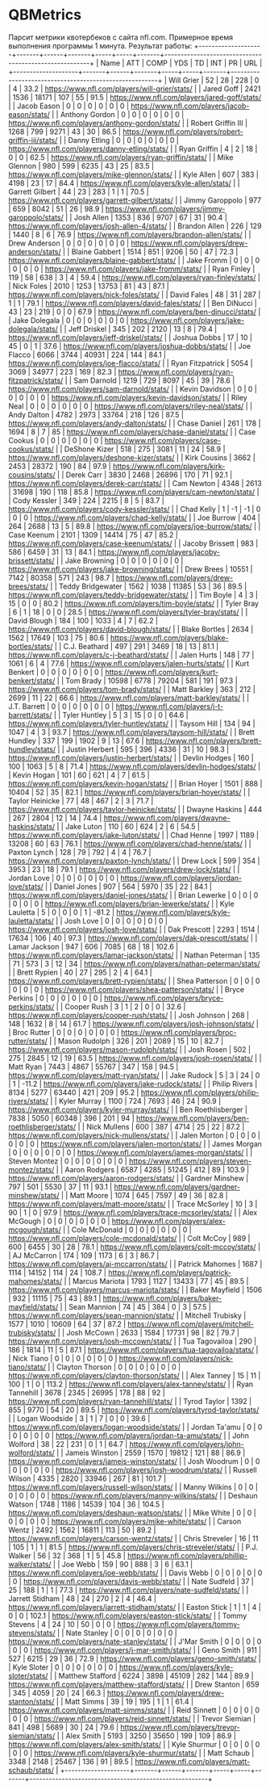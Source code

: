 # QBMetrics

Парсит метрики квотербеков с сайта nfl.com.
Примерное время выполнения программы 1 минута.
Результат работы:
+--------------------+-------+------+-------+-----+-----+-------+-------------------------------------------------------+
|        Name        |  ATT  | COMP |  YDS  |  TD | INT |   PR  |                          URL                          |
+--------------------+-------+------+-------+-----+-----+-------+-------------------------------------------------------+
|     Will Grier     |   52  |  28  |  228  |  0  |  4  |  33.2 |     https://www.nfl.com/players/will-grier/stats/     |
|     Jared Goff     |  2421 | 1536 | 18171 | 107 |  55 |  91.5 |     https://www.nfl.com/players/jared-goff/stats/     |
|    Jacob Eason     |   0   |  0   |   0   |  0  |  0  |   0   |     https://www.nfl.com/players/jacob-eason/stats/    |
|   Anthony Gordon   |   0   |  0   |   0   |  0  |  0  |   0   |   https://www.nfl.com/players/anthony-gordon/stats/   |
| Robert Griffin III |  1268 | 799  |  9271 |  43 |  30 |  86.5 | https://www.nfl.com/players/robert-griffin-iii/stats/ |
|    Danny Etling    |   0   |  0   |   0   |  0  |  0  |   0   |    https://www.nfl.com/players/danny-etling/stats/    |
|    Ryan Griffin    |   4   |  2   |   18  |  0  |  0  |  62.5 |    https://www.nfl.com/players/ryan-griffin/stats/    |
|    Mike Glennon    |  980  | 599  |  6235 |  43 |  25 |  83.5 |    https://www.nfl.com/players/mike-glennon/stats/    |
|     Kyle Allen     |  607  | 383  |  4198 |  23 |  17 |  84.4 |     https://www.nfl.com/players/kyle-allen/stats/     |
|  Garrett Gilbert   |   44  |  23  |  283  |  1  |  1  |  70.5 |   https://www.nfl.com/players/garrett-gilbert/stats/  |
|  Jimmy Garoppolo   |  977  | 659  |  8042 |  51 |  26 |  98.9 |   https://www.nfl.com/players/jimmy-garoppolo/stats/  |
|     Josh Allen     |  1353 | 836  |  9707 |  67 |  31 |  90.4 |    https://www.nfl.com/players/josh-allen-4/stats/    |
|   Brandon Allen    |  226  | 129  |  1440 |  8  |  6  |  76.9 |    https://www.nfl.com/players/brandon-allen/stats/   |
|   Drew Anderson    |   0   |  0   |   0   |  0  |  0  |   0   |    https://www.nfl.com/players/drew-anderson/stats/   |
|   Blaine Gabbert   |  1514 | 851  |  9206 |  50 |  47 |  72.3 |   https://www.nfl.com/players/blaine-gabbert/stats/   |
|     Jake Fromm     |   0   |  0   |   0   |  0  |  0  |   0   |     https://www.nfl.com/players/jake-fromm/stats/     |
|    Ryan Finley     |  119  |  58  |  638  |  3  |  4  |  59.4 |     https://www.nfl.com/players/ryan-finley/stats/    |
|     Nick Foles     |  2010 | 1253 | 13753 |  81 |  43 |  87.1 |     https://www.nfl.com/players/nick-foles/stats/     |
|    David Fales     |   48  |  31  |  287  |  1  |  1  |  79.1 |     https://www.nfl.com/players/david-fales/stats/    |
|    Ben DiNucci     |   43  |  23  |  219  |  0  |  0  |  67.9 |     https://www.nfl.com/players/ben-dinucci/stats/    |
|   Jake Dolegala    |   0   |  0   |   0   |  0  |  0  |   0   |    https://www.nfl.com/players/jake-dolegala/stats/   |
|    Jeff Driskel    |  345  | 202  |  2120 |  13 |  8  |  79.4 |    https://www.nfl.com/players/jeff-driskel/stats/    |
|    Joshua Dobbs    |   17  |  10  |   45  |  0  |  1  |  37.6 |    https://www.nfl.com/players/joshua-dobbs/stats/    |
|     Joe Flacco     |  6066 | 3744 | 40931 | 224 | 144 |  84.1 |     https://www.nfl.com/players/joe-flacco/stats/     |
|  Ryan Fitzpatrick  |  5054 | 3069 | 34977 | 223 | 169 |  82.3 |  https://www.nfl.com/players/ryan-fitzpatrick/stats/  |
|    Sam Darnold     |  1219 | 729  |  8097 |  45 |  39 |  78.6 |     https://www.nfl.com/players/sam-darnold/stats/    |
|   Kevin Davidson   |   0   |  0   |   0   |  0  |  0  |   0   |   https://www.nfl.com/players/kevin-davidson/stats/   |
|     Riley Neal     |   0   |  0   |   0   |  0  |  0  |   0   |     https://www.nfl.com/players/riley-neal/stats/     |
|    Andy Dalton     |  4782 | 2973 | 33764 | 218 | 126 |  87.5 |     https://www.nfl.com/players/andy-dalton/stats/    |
|    Chase Daniel    |  261  | 178  |  1694 |  8  |  7  |   85  |    https://www.nfl.com/players/chase-daniel/stats/    |
|    Case Cookus     |   0   |  0   |   0   |  0  |  0  |   0   |     https://www.nfl.com/players/case-cookus/stats/    |
|   DeShone Kizer    |  518  | 275  |  3081 |  11 |  24 |  58.9 |    https://www.nfl.com/players/deshone-kizer/stats/   |
|    Kirk Cousins    |  3662 | 2453 | 28372 | 190 |  84 |  97.9 |    https://www.nfl.com/players/kirk-cousins/stats/    |
|     Derek Carr     |  3830 | 2468 | 26896 | 170 |  71 |  92.1 |     https://www.nfl.com/players/derek-carr/stats/     |
|     Cam Newton     |  4348 | 2613 | 31698 | 190 | 118 |  85.8 |     https://www.nfl.com/players/cam-newton/stats/     |
|    Cody Kessler    |  349  | 224  |  2215 |  8  |  5  |  83.7 |    https://www.nfl.com/players/cody-kessler/stats/    |
|     Chad Kelly     |   1   |  -1  |   -1  |  0  |  0  |   0   |     https://www.nfl.com/players/chad-kelly/stats/     |
|     Joe Burrow     |  404  | 264  |  2688 |  13 |  5  |  89.8 |     https://www.nfl.com/players/joe-burrow/stats/     |
|    Case Keenum     |  2101 | 1309 | 14414 |  75 |  47 |  85.2 |     https://www.nfl.com/players/case-keenum/stats/    |
|  Jacoby Brissett   |  983  | 586  |  6459 |  31 |  13 |  84.1 |   https://www.nfl.com/players/jacoby-brissett/stats/  |
|   Jake Browning    |   0   |  0   |   0   |  0  |  0  |   0   |    https://www.nfl.com/players/jake-browning/stats/   |
|     Drew Brees     | 10551 | 7142 | 80358 | 571 | 243 |  98.7 |     https://www.nfl.com/players/drew-brees/stats/     |
| Teddy Bridgewater  |  1562 | 1038 | 11385 |  53 |  36 |  89.5 |  https://www.nfl.com/players/teddy-bridgewater/stats/ |
|     Tim Boyle      |   4   |  3   |   15  |  0  |  0  |  80.2 |      https://www.nfl.com/players/tim-boyle/stats/     |
|     Tyler Bray     |   6   |  1   |   18  |  0  |  0  |  28.5 |     https://www.nfl.com/players/tyler-bray/stats/     |
|    David Blough    |  184  | 100  |  1033 |  4  |  7  |  62.2 |    https://www.nfl.com/players/david-blough/stats/    |
|   Blake Bortles    |  2634 | 1562 | 17649 | 103 |  75 |  80.6 |    https://www.nfl.com/players/blake-bortles/stats/   |
|   C.J. Beathard    |  497  | 291  |  3469 |  18 |  13 |  81.1 |    https://www.nfl.com/players/c-j-beathard/stats/    |
|    Jalen Hurts     |  148  |  77  |  1061 |  6  |  4  |  77.6 |     https://www.nfl.com/players/jalen-hurts/stats/    |
|    Kurt Benkert    |   0   |  0   |   0   |  0  |  0  |   0   |    https://www.nfl.com/players/kurt-benkert/stats/    |
|     Tom Brady      | 10598 | 6778 | 79204 | 581 | 191 |  97.3 |      https://www.nfl.com/players/tom-brady/stats/     |
|    Matt Barkley    |  363  | 212  |  2699 |  11 |  22 |  66.6 |    https://www.nfl.com/players/matt-barkley/stats/    |
|    J.T. Barrett    |   0   |  0   |   0   |  0  |  0  |   0   |     https://www.nfl.com/players/j-t-barrett/stats/    |
|   Tyler Huntley    |   5   |  3   |   15  |  0  |  0  |  64.6 |    https://www.nfl.com/players/tyler-huntley/stats/   |
|    Taysom Hill     |  134  |  94  |  1047 |  4  |  3  |  93.7 |     https://www.nfl.com/players/taysom-hill/stats/    |
|   Brett Hundley    |  337  | 199  |  1902 |  9  |  13 |  67.6 |    https://www.nfl.com/players/brett-hundley/stats/   |
|   Justin Herbert   |  595  | 396  |  4336 |  31 |  10 |  98.3 |   https://www.nfl.com/players/justin-herbert/stats/   |
|   Devlin Hodges    |  160  | 100  |  1063 |  5  |  8  |  71.4 |    https://www.nfl.com/players/devlin-hodges/stats/   |
|    Kevin Hogan     |  101  |  60  |  621  |  4  |  7  |  61.5 |     https://www.nfl.com/players/kevin-hogan/stats/    |
|    Brian Hoyer     |  1501 | 888  | 10404 |  52 |  35 |  82.1 |     https://www.nfl.com/players/brian-hoyer/stats/    |
|  Taylor Heinicke   |   77  |  48  |  467  |  2  |  3  |  71.7 |   https://www.nfl.com/players/taylor-heinicke/stats/  |
|   Dwayne Haskins   |  444  | 267  |  2804 |  12 |  14 |  74.4 |   https://www.nfl.com/players/dwayne-haskins/stats/   |
|     Jake Luton     |  110  |  60  |  624  |  2  |  6  |  54.5 |     https://www.nfl.com/players/jake-luton/stats/     |
|     Chad Henne     |  1997 | 1189 | 13208 |  60 |  63 |  76.1 |     https://www.nfl.com/players/chad-henne/stats/     |
|    Paxton Lynch    |  128  |  79  |  792  |  4  |  4  |  76.7 |    https://www.nfl.com/players/paxton-lynch/stats/    |
|     Drew Lock      |  599  | 354  |  3953 |  23 |  18 |  79.1 |      https://www.nfl.com/players/drew-lock/stats/     |
|    Jordan Love     |   0   |  0   |   0   |  0  |  0  |   0   |     https://www.nfl.com/players/jordan-love/stats/    |
|    Daniel Jones    |  907  | 564  |  5970 |  35 |  22 |  84.1 |    https://www.nfl.com/players/daniel-jones/stats/    |
|   Brian Lewerke    |   0   |  0   |   0   |  0  |  0  |   0   |    https://www.nfl.com/players/brian-lewerke/stats/   |
|   Kyle Lauletta    |   5   |  0   |   0   |  0  |  1  | -81.2 |    https://www.nfl.com/players/kyle-lauletta/stats/   |
|     Josh Love      |   0   |  0   |   0   |  0  |  0  |   0   |      https://www.nfl.com/players/josh-love/stats/     |
|    Dak Prescott    |  2293 | 1514 | 17634 | 106 |  40 |  97.3 |    https://www.nfl.com/players/dak-prescott/stats/    |
|   Lamar Jackson    |  947  | 606  |  7085 |  68 |  18 | 102.6 |    https://www.nfl.com/players/lamar-jackson/stats/   |
|  Nathan Peterman   |  135  |  71  |  573  |  3  |  12 |   34  |   https://www.nfl.com/players/nathan-peterman/stats/  |
|    Brett Rypien    |   40  |  27  |  295  |  2  |  4  |  64.1 |    https://www.nfl.com/players/brett-rypien/stats/    |
|   Shea Patterson   |   0   |  0   |   0   |  0  |  0  |   0   |   https://www.nfl.com/players/shea-patterson/stats/   |
|   Bryce Perkins    |   0   |  0   |   0   |  0  |  0  |   0   |    https://www.nfl.com/players/bryce-perkins/stats/   |
|    Cooper Rush     |   3   |  1   |   2   |  0  |  0  |  32.6 |     https://www.nfl.com/players/cooper-rush/stats/    |
|    Josh Johnson    |  268  | 148  |  1632 |  8  |  14 |  61.7 |    https://www.nfl.com/players/josh-johnson/stats/    |
|    Broc Rutter     |   0   |  0   |   0   |  0  |  0  |   0   |     https://www.nfl.com/players/broc-rutter/stats/    |
|   Mason Rudolph    |  326  | 201  |  2089 |  15 |  10 |  82.7 |    https://www.nfl.com/players/mason-rudolph/stats/   |
|     Josh Rosen     |  502  | 275  |  2845 |  12 |  19 |  63.5 |     https://www.nfl.com/players/josh-rosen/stats/     |
|     Matt Ryan      |  7443 | 4867 | 55767 | 347 | 158 |  94.5 |      https://www.nfl.com/players/matt-ryan/stats/     |
|    Jake Rudock     |   5   |  3   |   24  |  0  |  1  | -11.2 |     https://www.nfl.com/players/jake-rudock/stats/    |
|   Philip Rivers    |  8134 | 5277 | 63440 | 421 | 209 |  95.2 |    https://www.nfl.com/players/philip-rivers/stats/   |
|    Kyler Murray    |  1100 | 724  |  7693 |  46 |  24 |  90.9 |    https://www.nfl.com/players/kyler-murray/stats/    |
| Ben Roethlisberger |  7838 | 5050 | 60348 | 396 | 201 |   94  | https://www.nfl.com/players/ben-roethlisberger/stats/ |
|    Nick Mullens    |  600  | 387  |  4714 |  25 |  22 |  87.2 |    https://www.nfl.com/players/nick-mullens/stats/    |
|    Jalen Morton    |   0   |  0   |   0   |  0  |  0  |   0   |    https://www.nfl.com/players/jalen-morton/stats/    |
|    James Morgan    |   0   |  0   |   0   |  0  |  0  |   0   |    https://www.nfl.com/players/james-morgan/stats/    |
|   Steven Montez    |   0   |  0   |   0   |  0  |  0  |   0   |    https://www.nfl.com/players/steven-montez/stats/   |
|   Aaron Rodgers    |  6587 | 4285 | 51245 | 412 |  89 | 103.9 |    https://www.nfl.com/players/aaron-rodgers/stats/   |
|  Gardner Minshew   |  797  | 501  |  5530 |  37 |  11 |  93.1 |   https://www.nfl.com/players/gardner-minshew/stats/  |
|     Matt Moore     |  1074 | 645  |  7597 |  49 |  36 |  82.8 |     https://www.nfl.com/players/matt-moore/stats/     |
|   Trace McSorley   |   10  |  3   |   90  |  1  |  0  |  97.9 |   https://www.nfl.com/players/trace-mcsorley/stats/   |
|    Alex McGough    |   0   |  0   |   0   |  0  |  0  |   0   |    https://www.nfl.com/players/alex-mcgough/stats/    |
|   Cole McDonald    |   0   |  0   |   0   |  0  |  0  |   0   |    https://www.nfl.com/players/cole-mcdonald/stats/   |
|     Colt McCoy     |  989  | 600  |  6455 |  30 |  28 |  78.1 |     https://www.nfl.com/players/colt-mccoy/stats/     |
|    AJ McCarron     |  174  | 109  |  1173 |  6  |  3  |  86.7 |     https://www.nfl.com/players/aj-mccarron/stats/    |
|  Patrick Mahomes   |  1687 | 1114 | 14152 | 114 |  24 | 108.7 |   https://www.nfl.com/players/patrick-mahomes/stats/  |
|   Marcus Mariota   |  1793 | 1127 | 13433 |  77 |  45 |  89.5 |   https://www.nfl.com/players/marcus-mariota/stats/   |
|   Baker Mayfield   |  1506 | 932  | 11115 |  75 |  43 |  89.1 |   https://www.nfl.com/players/baker-mayfield/stats/   |
|    Sean Mannion    |   74  |  45  |  384  |  0  |  3  |  57.5 |    https://www.nfl.com/players/sean-mannion/stats/    |
| Mitchell Trubisky  |  1577 | 1010 | 10609 |  64 |  37 |  87.2 |  https://www.nfl.com/players/mitchell-trubisky/stats/ |
|    Josh McCown     |  2633 | 1584 | 17731 |  98 |  82 |  79.7 |     https://www.nfl.com/players/josh-mccown/stats/    |
|   Tua Tagovailoa   |  290  | 186  |  1814 |  11 |  5  |  87.1 |   https://www.nfl.com/players/tua-tagovailoa/stats/   |
|     Nick Tiano     |   0   |  0   |   0   |  0  |  0  |   0   |     https://www.nfl.com/players/nick-tiano/stats/     |
|  Clayton Thorson   |   0   |  0   |   0   |  0  |  0  |   0   |   https://www.nfl.com/players/clayton-thorson/stats/  |
|    Alex Tanney     |   15  |  11  |  100  |  1  |  0  | 113.2 |     https://www.nfl.com/players/alex-tanney/stats/    |
|   Ryan Tannehill   |  3678 | 2345 | 26995 | 178 |  88 |   92  |   https://www.nfl.com/players/ryan-tannehill/stats/   |
|    Tyrod Taylor    |  1392 | 855  |  9770 |  54 |  20 |  89.5 |    https://www.nfl.com/players/tyrod-taylor/stats/    |
|   Logan Woodside   |   3   |  1   |   7   |  0  |  0  |  39.6 |   https://www.nfl.com/players/logan-woodside/stats/   |
|   Jordan Ta'amu    |   0   |  0   |   0   |  0  |  0  |   0   |    https://www.nfl.com/players/jordan-ta-amu/stats/   |
|    John Wolford    |   38  |  22  |  231  |  0  |  1  |  64.7 |    https://www.nfl.com/players/john-wolford/stats/    |
|   Jameis Winston   |  2559 | 1570 | 19812 | 121 |  88 |  86.9 |   https://www.nfl.com/players/jameis-winston/stats/   |
|    Josh Woodrum    |   0   |  0   |   0   |  0  |  0  |   0   |    https://www.nfl.com/players/josh-woodrum/stats/    |
|   Russell Wilson   |  4335 | 2820 | 33946 | 267 |  81 | 101.7 |   https://www.nfl.com/players/russell-wilson/stats/   |
|   Manny Wilkins    |   0   |  0   |   0   |  0  |  0  |   0   |    https://www.nfl.com/players/manny-wilkins/stats/   |
|   Deshaun Watson   |  1748 | 1186 | 14539 | 104 |  36 | 104.5 |   https://www.nfl.com/players/deshaun-watson/stats/   |
|     Mike White     |   0   |  0   |   0   |  0  |  0  |   0   |     https://www.nfl.com/players/mike-white/stats/     |
|    Carson Wentz    |  2492 | 1562 | 16811 | 113 |  50 |  89.2 |    https://www.nfl.com/players/carson-wentz/stats/    |
|  Chris Streveler   |   16  |  11  |  105  |  1  |  1  |  81.5 |   https://www.nfl.com/players/chris-streveler/stats/  |
|    P.J. Walker     |   56  |  32  |  368  |  1  |  5  |  45.8 |   https://www.nfl.com/players/phillip-walker/stats/   |
|      Joe Webb      |  159  |  90  |  888  |  3  |  6  |  63.1 |      https://www.nfl.com/players/joe-webb/stats/      |
|     Davis Webb     |   0   |  0   |   0   |  0  |  0  |   0   |     https://www.nfl.com/players/davis-webb/stats/     |
|    Nate Sudfeld    |   37  |  25  |  188  |  1  |  1  |  77.3 |    https://www.nfl.com/players/nate-sudfeld/stats/    |
|  Jarrett Stidham   |   48  |  24  |  270  |  2  |  4  |  46.4 |   https://www.nfl.com/players/jarrett-stidham/stats/  |
|    Easton Stick    |   1   |  1   |   4   |  0  |  0  | 102.1 |    https://www.nfl.com/players/easton-stick/stats/    |
|   Tommy Stevens    |   4   |  24  |   10  |  50 |  0  |   0   |    https://www.nfl.com/players/tommy-stevens/stats/   |
|    Nate Stanley    |   0   |  0   |   0   |  0  |  0  |   0   |    https://www.nfl.com/players/nate-stanley/stats/    |
|    J'Mar Smith     |   0   |  0   |   0   |  0  |  0  |   0   |     https://www.nfl.com/players/j-mar-smith/stats/    |
|     Geno Smith     |  911  | 527  |  6215 |  29 |  36 |  72.9 |     https://www.nfl.com/players/geno-smith/stats/     |
|    Kyle Sloter     |   0   |  0   |   0   |  0  |  0  |   0   |     https://www.nfl.com/players/kyle-sloter/stats/    |
|  Matthew Stafford  |  6224 | 3898 | 45109 | 282 | 144 |  89.9 |  https://www.nfl.com/players/matthew-stafford/stats/  |
|    Drew Stanton    |  659  | 345  |  4059 |  20 |  24 |  66.3 |    https://www.nfl.com/players/drew-stanton/stats/    |
|     Matt Simms     |   39  |  19  |  195  |  1  |  1  |  61.4 |     https://www.nfl.com/players/matt-simms/stats/     |
|    Reid Sinnett    |   0   |  0   |   0   |  0  |  0  |   0   |    https://www.nfl.com/players/reid-sinnett/stats/    |
|   Trevor Siemian   |  841  | 498  |  5689 |  30 |  24 |  79.6 |   https://www.nfl.com/players/trevor-siemian/stats/   |
|     Alex Smith     |  5193 | 3250 | 35650 | 199 | 109 |  86.9 |     https://www.nfl.com/players/alex-smith/stats/     |
|    Kyle Shurmur    |   0   |  0   |   0   |  0  |  0  |   0   |    https://www.nfl.com/players/kyle-shurmur/stats/    |
|    Matt Schaub     |  3348 | 2148 | 25467 | 136 |  91 |  89.5 |     https://www.nfl.com/players/matt-schaub/stats/    |
+--------------------+-------+------+-------+-----+-----+-------+-------------------------------------------------------+
